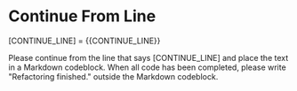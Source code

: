 # Continue From Line

[CONTINUE_LINE] = {{CONTINUE_LINE}}

Please continue from the line that says [CONTINUE_LINE] and place the text in a Markdown codeblock. When all code has been completed, please write "Refactoring finished." outside the Markdown codeblock.
